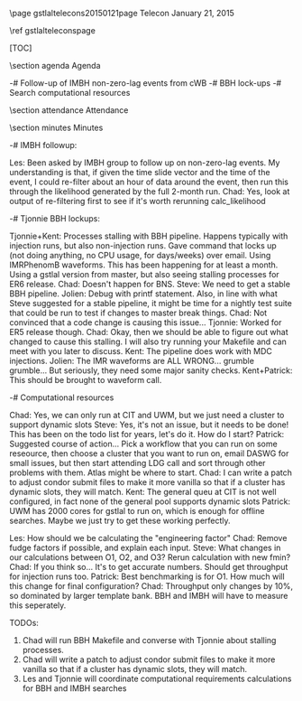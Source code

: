 \page gstlaltelecons20150121page Telecon January 21, 2015

\ref gstlalteleconspage

[TOC]

\section agenda Agenda

-# Follow-up of IMBH non-zero-lag events from cWB
-# BBH lock-ups
-# Search computational resources

\section attendance Attendance

\section minutes Minutes

-# IMBH followup:

 Les: Been asked by IMBH group to follow up on non-zero-lag events.  My understanding is that, if given the time slide vector and the time of the event, I could re-filter about an hour of data around the event, then run this through the likelihood generated by the full 2-month run.
Chad: Yes, look at output of re-filtering first to see if it's worth rerunning calc_likelihood

-# Tjonnie BBH lockups:

 Tjonnie+Kent: Processes stalling with BBH pipeline.  Happens typically with injection runs, but also non-injection runs.  Gave command that locks up (not doing anything, no CPU usage, for days/weeks) over email. Using IMRPhenomB waveforms. This has been happening for at least a month. Using a gstlal version from master, but also seeing stalling processes for ER6 release.
Chad: Doesn't happen for BNS.
Steve: We need to get a stable BBH pipeline.
Jolien: Debug with printf statement. Also, in line with what Steve suggested for a stable pipeline, it might be time for a nightly test suite that could be run to test if changes to master break things.
Chad: Not convinced that a code change is causing this issue...
Tjonnie: Worked for ER5 release though.
Chad: Okay, then we should be able to figure out what changed to cause this stalling.  I will also try running your Makefile and can meet with you later to discuss.
Kent: The pipeline does work with MDC injections.
Jolien: The IMR waveforms are ALL WRONG... grumble grumble... But seriously, they need some major sanity checks.
Kent+Patrick: This should be brought to waveform call.

-# Computational resources

 Chad: Yes, we can only run at CIT and UWM, but we just need a cluster to support dynamic slots
Steve: Yes, it's not an issue, but it needs to be done! This has been on the todo list for years, let's do it. How do I start?
Patrick: Suggested course of action... Pick a workflow that you can run on some reseource, then choose a cluster that you want to run on, email DASWG for small issues, but then start attending LDG call and sort through other problems with them.  Atlas might be where to start. 
Chad: I can write a patch to adjust condor submit files to make it more vanilla so that if a cluster has dynamic slots, they will match.
Kent: The general queu at CIT is not well configured, in fact none of the general pool supports dynamic slots
Patrick: UWM has 2000 cores for gstlal to run on, which is enough for offline searches.  Maybe we just try to get these working perfectly.

 Les: How should we be calculating the "engineering factor"
Chad: Remove fudge factors if possible, and explain each input.
Steve: What changes in our calculations between O1, O2, and O3? Rerun calculation with new fmin?
Chad: If you think so... It's to get accurate numbers. Should get throughput for injection runs too.
Patrick: Best benchmarking is for O1. How much will this change for final configuration?
Chad: Throughput only changes by 10%, so dominated by larger template bank.  BBH and IMBH will have to measure this seperately.

TODOs:
1. Chad will run BBH Makefile and converse with Tjonnie about stalling processes.
2. Chad will  write a patch to adjust condor submit files to make it more vanilla so that if a cluster has dynamic slots, they will match.
3. Les and Tjonnie will coordinate computational requirements calculations for BBH and IMBH searches

